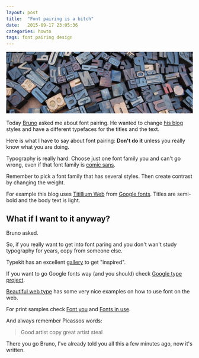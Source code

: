 ```yaml
---
layout: post
title:  "Font pairing is a bitch"
date:   2015-09-17 23:05:36
categories: howto
tags: font pairing design
---
```


![Set of type](/img/fontparing/fontparing.png)

Today [Bruno](https://twitter.com/abstractj) asked me about font pairing. He wanted to change [his blog](http://blog.abstractj.org/) styles and have a different typefaces for the titles and the text.

Here is what I have to say about font pairing: **Don't do it** unless you really know what you are doing.

Typography is really hard. Choose just one font family you and can't go wrong, even if that font family is [comic sans](https://en.wikipedia.org/wiki/Comic_Sans).

Remember to pick a font family that has several styles. Then create contrast by changing the weight.

For example this blog uses [Titillium Web](https://www.google.com/fonts/specimen/Titillium+Web) from [Google fonts](https://www.google.com/fonts). Titles are semi-bold and the body text is light.

## What if I want to it anyway?

Bruno asked. 

So, if you really want to get into font paring and you don't wan't study typography for years, copy from someone else.

Typekit has an excellent [gallery](https://typekit.com/gallery) to get "inspired".

If you want to go Google fonts way (and you should) check [Google type project](http://femmebot.github.io/google-type/).

[Beautiful web type](http://hellohappy.org/beautiful-web-type/) has some very nice examples on how to use font on the web.

For print samples check [Font you](http://ifontyou.com/) and [Fonts in use](http://fontsinuse.com/).

And always remember Picassos words:

>Good artist copy great artist steal

There you go Bruno, I've already told you all this a few minutes ago, now it's written.